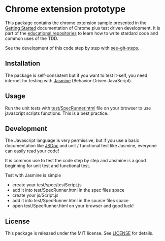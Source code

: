 # Chrome extension prototype

This package contains the chrome extension sample presented in the [Getting Started](https://developer.chrome.com/extensions/getstarted) documentation of Chrome plus test driven development.
It is part of the [educational repositories](https://github.com/pandle/materials) to learn how to write stardard code and common uses of the TDD.

See the development of this code step by step with [see-git-steps](https://github.com/bilardi/see-git-steps).

## Installation

The package is self-consistent but if you want to test it-self, you need internet for testing with [Jasmine](https://jasmine.github.io/) (Behavior-Driven JavaScript).

## Usage

Run the unit tests with [test/SpecRunner.html](test/SpecRunner.html) file on your browser to use javascript scripts functions. This is a best practice.

## Development

The Javascript language is very permissive, but if you use a basic documentation like [JSDoc](http://usejsdoc.org/) and unit / functional test like Jasmine, everyone can easily read your code!

It is common use to test the code step by step and Jasmine is a good beginning for unit test and functional test.

Test with Jasmine is simple
* create your test/spec/testScript.js
* add it into test/SpecRunner.html in the spec files space
* create your js/Script.js
* add it into test/SpecRunner.html in the source files space
* open test/SpecRunner.html on your browser and good luck!

## License

This package is released under the MIT license.  See [LICENSE](LICENSE) for details.
